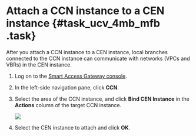 # Attach a CCN instance to a CEN instance {#task_ucv_4mb_mfb .task}

After you attach a CCN instance to a CEN instance, local branches connected to the CCN instance can communicate with networks \(VPCs and VBRs\) in the CEN instance.

1.  Log on to the [Smart Access Gateway console](https://smartag.console.aliyun.com/). 
2.  In the left-side navigation pane, click **CCN**. 
3.  Select the area of the CCN instance, and click **Bind CEN Instance** in the **Actions** column of the target CCN instance. 

    ![](http://static-aliyun-doc.oss-cn-hangzhou.aliyuncs.com/assets/img/15411/15542621746830_en-US.png)

4.  Select the CEN instance to attach and click **OK**. 

